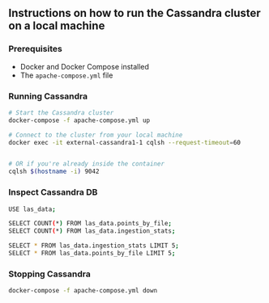 ## Instructions on how to run the Cassandra cluster on a local machine

### Prerequisites
- Docker and Docker Compose installed
- The `apache-compose.yml` file

### Running Cassandra
```bash
# Start the Cassandra cluster
docker-compose -f apache-compose.yml up

# Connect to the cluster from your local machine
docker exec -it external-cassandra1-1 cqlsh --request-timeout=60


# OR if you're already inside the container
cqlsh $(hostname -i) 9042
```

### Inspect Cassandra DB
```bash
USE las_data;

SELECT COUNT(*) FROM las_data.points_by_file;
SELECT COUNT(*) FROM las_data.ingestion_stats;

SELECT * FROM las_data.ingestion_stats LIMIT 5;
SELECT * FROM las_data.points_by_file LIMIT 5;

```

### Stopping Cassandra
```bash
docker-compose -f apache-compose.yml down
```

